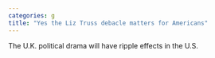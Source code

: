 ```yaml
---
categories: g
title: "Yes the Liz Truss debacle matters for Americans"
---
```

The U.K. political drama will have ripple effects in the U.S.